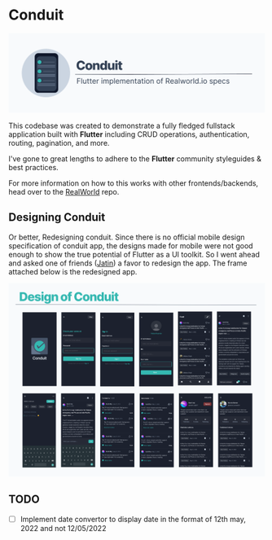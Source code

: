 # Conduit

![conduit banner](public/banner.png)



This codebase was created to demonstrate a fully fledged fullstack application built with **Flutter** including CRUD operations, authentication, routing, pagination, and more.

I've gone to great lengths to adhere to the **Flutter** community styleguides & best practices.

For more information on how to this works with other frontends/backends, head over to the [RealWorld](https://github.com/gothinkster/realworld) repo.

## Designing Conduit

Or better, Redesigning conduit. Since there is no official mobile design specification of conduit app, the designs made for mobile were not good enough to show the true potential of Flutter as a UI toolkit. So I went ahead and asked one of friends ([Jatin](https://www.linkedin.com/in/jatin-raj/)) a favor to redesign the app. The frame attached below is the redesigned app.

![Conduit design](public/design-frame.png)


## TODO

- [ ] Implement date convertor to display date in the format of 12th may, 2022 and not 12/05/2022
